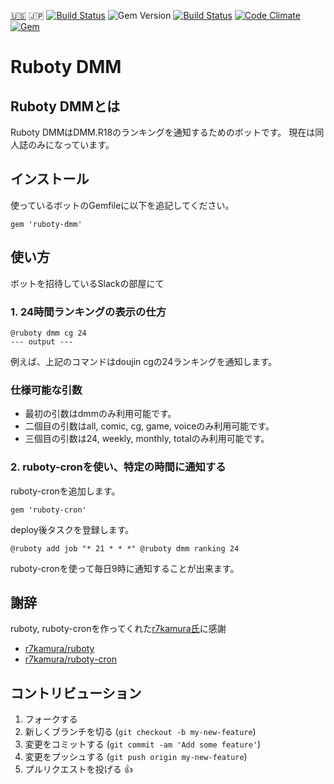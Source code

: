 [:us:](../../README.md) :jp: [![Build Status](https://travis-ci.org/sachin21/ruboty-dmm.svg?branch=master)](https://travis-ci.org/sachin21/ruboty-dmm) ![Gem Version](https://badge.fury.io/rb/ruboty-dmm.svg) [![Build Status](https://travis-ci.org/sachin21/ruboty-dmm.svg?branch=master)](https://travis-ci.org/sachin21/ruboty-dmm) [![Code Climate](https://codeclimate.com/github/sachin21/ruboty-dmm/badges/gpa.svg)](https://codeclimate.com/github/sachin21/ruboty-dmm) [![Gem](https://img.shields.io/gem/dt/ruboty-dmm.svg)](https://rubygems.org/gems/ruboty-dmm)

# Ruboty DMM

## Ruboty DMMとは
Ruboty DMMはDMM.R18のランキングを通知するためのボットです。
現在は同人誌のみになっています。

## インストール
使っているボットのGemfileに以下を追記してください。

```
gem 'ruboty-dmm'
```

## 使い方
ボットを招待しているSlackの部屋にて

### 1. 24時間ランキングの表示の仕方

```
@ruboty dmm cg 24
--- output ---
```

例えば、上記のコマンドはdoujin cgの24ランキングを通知します。

### 仕様可能な引数
- 最初の引数はdmmのみ利用可能です。
- 二個目の引数はall, comic, cg, game, voiceのみ利用可能です。
- 三個目の引数は24, weekly, monthly, totalのみ利用可能です。


### 2. ruboty-cronを使い、特定の時間に通知する
ruboty-cronを追加します。

```
gem 'ruboty-cron'
```

deploy後タスクを登録します。

```
@ruboty add job "* 21 * * *" @ruboty dmm ranking 24
```

ruboty-cronを使って毎日9時に通知することが出来ます。

## 謝辞
ruboty, ruboty-cronを作ってくれた[r7kamura氏](https://github.com/r7kamura)に感謝

- [r7kamura/ruboty](https://github.com/r7kamura/ruboty)
- [r7kamura/ruboty-cron](https://github.com/r7kamura/ruboty-cron)

## コントリビューション

1. フォークする
2. 新しくブランチを切る (`git checkout -b my-new-feature`)
3. 変更をコミットする (`git commit -am 'Add some feature'`)
4. 変更をプッシュする (`git push origin my-new-feature`)
5. プルリクエストを投げる :+1:
